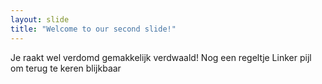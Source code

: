 ```yaml
---
layout: slide
title: "Welcome to our second slide!"
---
```

Je raakt wel verdomd gemakkelijk verdwaald!
Nog een regeltje
Linker pijl om terug te keren blijkbaar

